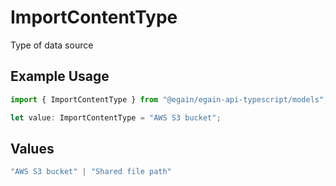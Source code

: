 # ImportContentType

Type of data source

## Example Usage

```typescript
import { ImportContentType } from "@egain/egain-api-typescript/models";

let value: ImportContentType = "AWS S3 bucket";
```

## Values

```typescript
"AWS S3 bucket" | "Shared file path"
```